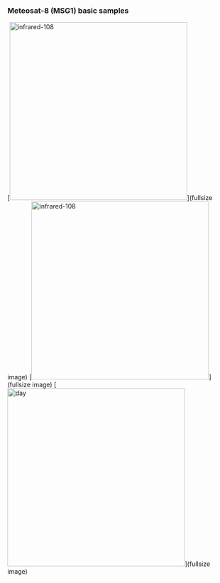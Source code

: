 ### Meteosat-8 (MSG1) basic samples
[<img src="images/msg/meteosat8/scene_1/colorized_clouds.png" alt="infrared-108" width="400"/>](fullsize image)
[<img src="images/msg/meteosat8/scene_1/ir108.png" alt="infrared-108" width="400"/>](fullsize image)
[<img src="images/msg/meteosat8/scene_1/ir_cloud_day.png" alt="day" width="400"/>](fullsize image)